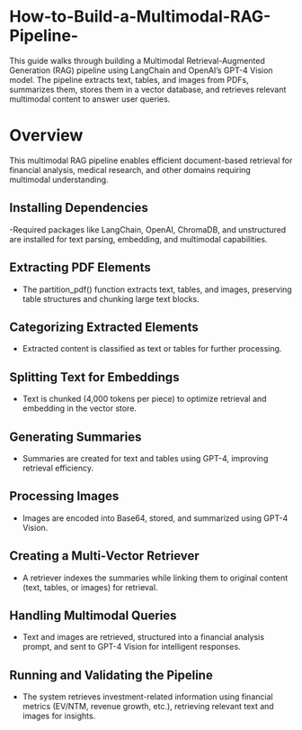 # How-to-Build-a-Multimodal-RAG-Pipeline-
This guide walks through building a Multimodal Retrieval-Augmented Generation (RAG) pipeline using LangChain and OpenAI’s GPT-4 Vision model. The pipeline extracts text, tables, and images from PDFs, summarizes them, stores them in a vector database, and retrieves relevant multimodal content to answer user queries.

# Overview
This multimodal RAG pipeline enables efficient document-based retrieval for financial analysis, medical research, and other domains requiring multimodal understanding.
## Installing Dependencies
-Required packages like LangChain, OpenAI, ChromaDB, and unstructured are installed for text parsing, embedding, and multimodal capabilities.
## Extracting PDF Elements
- The partition_pdf() function extracts text, tables, and images, preserving table structures and chunking large text blocks.
## Categorizing Extracted Elements
- Extracted content is classified as text or tables for further processing.
## Splitting Text for Embeddings
- Text is chunked (4,000 tokens per piece) to optimize retrieval and embedding in the vector store.
## Generating Summaries
- Summaries are created for text and tables using GPT-4, improving retrieval efficiency.
## Processing Images
- Images are encoded into Base64, stored, and summarized using GPT-4 Vision.
## Creating a Multi-Vector Retriever
- A retriever indexes the summaries while linking them to original content (text, tables, or images) for retrieval.
## Handling Multimodal Queries
- Text and images are retrieved, structured into a financial analysis prompt, and sent to GPT-4 Vision for intelligent responses.
## Running and Validating the Pipeline
- The system retrieves investment-related information using financial metrics (EV/NTM, revenue growth, etc.), retrieving relevant text and images for insights.


